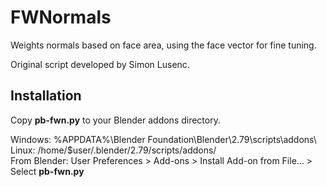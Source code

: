 # FWNormals
Weights normals based on face area, using the face vector for fine tuning.

Original script developed by Simon Lusenc.

## Installation

Copy **pb-fwn.py** to your Blender addons directory.

Windows:      %APPDATA%\Blender Foundation\Blender\2.79\scripts\addons\  
Linux:        /home/$user/.blender/2.79/scripts/addons/  
From Blender: User Preferences > Add-ons > Install Add-on from File... > Select **pb-fwn.py**  